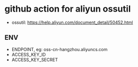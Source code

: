 # github action for aliyun ossutil

* ossutil: https://help.aliyun.com/document_detail/50452.html

## ENV

* ENDPOINT, eg: oss-cn-hangzhou.aliyuncs.com
* ACCESS_KEY_ID
* ACCESS_KEY_SECRET
